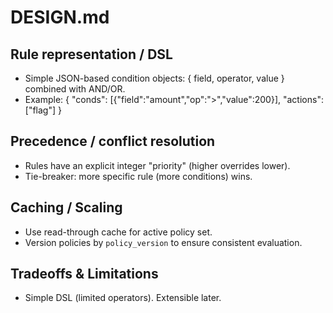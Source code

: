 ﻿# DESIGN.md

## Rule representation / DSL
- Simple JSON-based condition objects: { field, operator, value } combined with AND/OR.
- Example: { "conds": [{"field":"amount","op":">","value":200}], "actions": ["flag"] }

## Precedence / conflict resolution
- Rules have an explicit integer "priority" (higher overrides lower).
- Tie-breaker: more specific rule (more conditions) wins.

## Caching / Scaling
- Use read-through cache for active policy set.
- Version policies by `policy_version` to ensure consistent evaluation.

## Tradeoffs & Limitations
- Simple DSL (limited operators). Extensible later.
